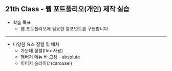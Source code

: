 ## 21th Class - 웹 포트폴리오(개인) 제작 실습

* 학습 목표
  * 웹 포트폴리오에 필요한 컴포넌트를 구현합니다

<hr/>

* 다양한 요소 정렬 및 배치
  * 가운데 정렬(flex 사용)
  * 햄버거 메뉴 바 고정 - absolute
  * 이미지 슬라이더(carousel)